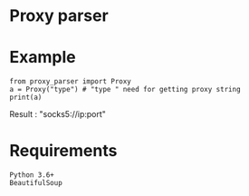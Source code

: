 # Proxy parser

#
# Example
```
from proxy_parser import Proxy
a = Proxy("type") # "type " need for getting proxy string
print(a)
```
Result : "socks5://ip:port"
#
# **Requirements**
```
Python 3.6+
BeautifulSoup
```
